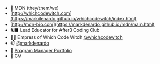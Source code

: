 
- 🌊 MDN (they/them/we)
- [http://whichcodewitch.com](https://markdenardo.github.io/whichcodewitch/index.html)
- [http://mdn-bio.com](https://markdenardo.github.io/mdn/main.html)
- 🐈‍⬛ Lead Educator for After3 Coding Club
- 🧙🏾 Empress of Which Code Witch [@whichcodewitch](http://instagram.com/whichcodewitch)
- 📫 [@markdenardo](https://www.instagram.com/markdenardo/)
- 💌 [Program Manager Portfolio](https://markdenardo.github.io/mdn-program-manager/main.html)
- 🔮 [CV](https://docs.google.com/document/d/e/2PACX-1vQmZRH8LeUATblzexAKcoQVAByBoAVzq5auVvHiJBhrfv8ntAnnzLSAUVtwCcYtu4fk51CcrEijgxgv/pub)
<!---
markdenardo/markdenardo is a ✨ special ✨ repository because its `README.md` (this file) appears on your GitHub profile.
You can click the Preview link to take a look at your changes.
--->
